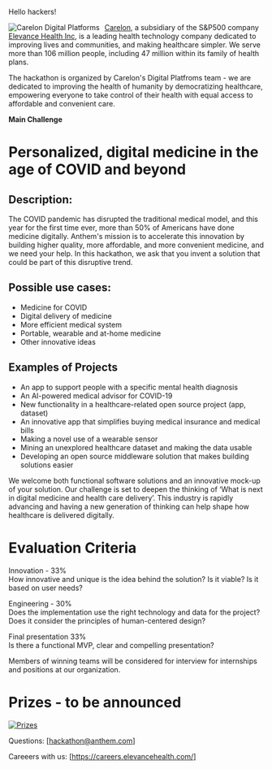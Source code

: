 Hello hackers!

<img src="https://www.carelon.com/content/dam/digital/logos/carelon/clon-digital-platforms-color-logo-1.svg"
     alt="Carelon Digital Platforms"
     style="float: left; margin-right: 10px;"
     href="carelon.com"/>

[Carelon](carelon.com), a subsidiary of the S&P500 company [Elevance Health Inc](https://www.elevancehealth.com/), is a leading health technology company dedicated to improving lives and communities, and making healthcare simpler. We serve more than 106 million people, including 47 million within its family of health plans. 

The hackathon is organized by Carelon's Digital Platfroms team - we are dedicated to improving the health of humanity by democratizing healthcare, empowering everyone to take control of their health with equal access to affordable and convenient care.


**Main Challenge**
# Personalized, digital medicine in the age of COVID and beyond

## Description: 
The COVID pandemic has disrupted the traditional medical model, and this year for the first time ever, more than 50% of Americans have done medicine digitally. Anthem's mission is to accelerate this innovation by building higher quality, more affordable, and more convenient medicine, and we need your help. In this hackathon, we ask that you invent a solution that could be part of this disruptive trend.

## Possible use cases: 
* Medicine for COVID
* Digital delivery of medicine
* More efficient medical system
* Portable, wearable and at-home medicine
* Other innovative ideas


## Examples of Projects
* An app to support people with a specific mental health diagnosis
* An AI-powered medical advisor for COVID-19
* New functionality in a healthcare-related open source project (app, dataset) 
* An innovative app that simplifies buying medical insurance and medical bills
* Making a novel use of a wearable sensor
* Mining an unexplored healthcare dataset and making the data usable
* Developing an open source middleware solution that makes building solutions easier

We welcome both functional software solutions and an innovative mock-up of your solution. Our challenge is set to deepen the thinking of ‘What is next in digital medicine and health care delivery’. This industry is rapidly advancing and having a new generation of thinking can help shape how healthcare is delivered digitally.


# Evaluation Criteria
Innovation - 33% <br/>
How innovative and unique is the idea behind the solution?  Is it viable? Is it based on user needs?

Engineering - 30%<br/>
Does the implementation use the right technology and data for the project? Does it consider the principles of human-centered design?

Final presentation 33%<br/>
Is there a functional MVP, clear and compelling presentation? 

Members of winning teams will be considered for interview for internships and positions at our organization.

# Prizes - to be announced

[![Prizes](prizes.jpg "Prizes")](prizes.jpg)


Questions: [hackathon@anthem.com]

Careeers with us: [https://careers.elevancehealth.com/]


